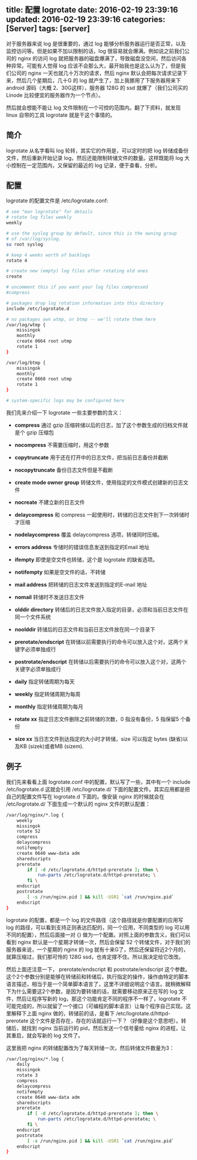 title: 配置 logrotate
date: 2016-02-19 23:39:16
updated: 2016-02-19 23:39:16
categories: [Server]
tags: [server]
---

对于服务器来说 log 是很重要的，通过 log 能够分析服务器运行是否正常，以及监控访问等。但是如果不加以限制的话，log 很容易就会爆满。例如说之前我们公司的 nginx 的访问 log 就把服务器的磁盘爆满了，导致磁盘没空间，然后访问各种异常。可能有人觉得 log 应该不会那么大，最开始我也是这么认为了，但是我们公司的 nginx 一天也就几十万次的请求，然后 nginx 默认会把每次请求记录下来，然后几个星期后，几十G 的 log 就产生了，加上我挪用了下服务器用来下 android 源码（大概 2、30G这样），服务器 128G 的 ssd 就爆了（我们公司买的 Linode 比较便宜的服务器作为一个节点）。

然后就会想能不能让 log 文件限制在一个可控的范围内。翻了下资料，就发现 linux 自带的工具 logrotate 就是干这个事情的。

## 简介

logrotate 从名字看叫 log 轮转，其实它的作用是，可以定时的把 log 转储成备份文件，然后重新开始记录 log，然后还能限制转储文件的数量。这样既能将 log 大小控制在一定范围内，又保留的最近的 log 记录，便于查看，分析。

## 配置

logrotate 的配置文件是 /etc/logrotate.conf:

```bash
# see "man logrotate" for details
# rotate log files weekly
weekly

# use the syslog group by default, since this is the owning group
# of /var/log/syslog.
su root syslog

# keep 4 weeks worth of backlogs
rotate 4

# create new (empty) log files after rotating old ones
create

# uncomment this if you want your log files compressed
#compress

# packages drop log rotation information into this directory
include /etc/logrotate.d

# no packages own wtmp, or btmp -- we'll rotate them here
/var/log/wtmp {
    missingok
    monthly
    create 0664 root utmp
    rotate 1
}

/var/log/btmp {
    missingok
    monthly
    create 0660 root utmp
    rotate 1
}

# system-specific logs may be configured here
```

我们先来介绍一下 logrotate 一些主要参数的含义：

* **compress**
通过 gzip 压缩转储以后的日志，加了这个参数生成的归档文件就是个 gzip 压缩包

* **nocompress**
不需要压缩时，用这个参数

* **copytruncate**
用于还在打开中的日志文件，把当前日志备份并截断
 
* **nocopytruncate** 
备份日志文件但是不截断

* **create mode owner group**
转储文件，使用指定的文件模式创建新的日志文件

* **nocreate** 
不建立新的日志文件

* **delaycompress**
和 compress 一起使用时，转储的日志文件到下一次转储时才压缩

* **nodelaycompress**
覆盖 delaycompress 选项，转储同时压缩。

* **errors address** 
专储时的错误信息发送到指定的Email 地址

* **ifempty**
即使是空文件也转储，这个是 logrotate 的缺省选项。

* **notifempty**
如果是空文件的话，不转储

* **mail address**
把转储的日志文件发送到指定的E-mail 地址

* **nomail**
转储时不发送日志文件

* **olddir directory**
转储后的日志文件放入指定的目录，必须和当前日志文件在同一个文件系统

* **noolddir**
转储后的日志文件和当前日志文件放在同一个目录下

* **prerotate/endscript** 
在转储以前需要执行的命令可以放入这个对，这两个关键字必须单独成行

* **postrotate/endscript**
在转储以后需要执行的命令可以放入这个对，这两个关键字必须单独成行

* **daily**
指定转储周期为每天

* **weekly**
指定转储周期为每周

* **monthly**
指定转储周期为每月

* **rotate xx**
指定日志文件删除之前转储的次数，0 指没有备份，5 指保留5 个备份

* **size xx**
当日志文件到达指定的大小时才转储，size 可以指定 bytes (缺省)以及KB (sizek)或者MB (sizem).

## 例子

我们先来看看上面 logrotate.conf 中的配置，默认写了一些，其中有一个 include /etc/logrotate.d 这就会引用 /etc/logrotate.d/ 下面的配置文件。其实应用都是把自己的配置文件写在 logrotate.d 下面的。像安装 nginx 的时候就会在 /etc/logrotate.d/ 下面生成一个默认的 nginx 文件的默认配置：

```bash
/var/log/nginx/*.log {
    weekly
    missingok
    rotate 52
    compress
    delaycompress
    notifempty
    create 0640 www-data adm 
    sharedscripts
    prerotate
        if [ -d /etc/logrotate.d/httpd-prerotate ]; then \
            run-parts /etc/logrotate.d/httpd-prerotate; \
        fi \
    endscript
    postrotate
        [ -s /run/nginx.pid ] && kill -USR1 `cat /run/nginx.pid`
    endscript
}
```

logrotate 的配置，都是一个 log 的文件路径（这个路径就是你要配置的应用写 log 的路径，可以看到支持正则表达匹配的，同一个应用，不同类型的 log 可以用不同的配置），然后后面接一对 {} 做为一个配置。对照上面的参数含义，我们可以看到 nginx 默认是一个星期才转储一次，然后会保留 52 个转储文件，对于我们的服务器来说，一个星期的 nginx 的 log 就有十来G了，然后还保留将近2个月的，就算压缩过，我们那可怜的 128G ssd，也肯定撑不住。所以我决定给它改改。

然后上面还注意一下， prerotate/endscript 和 postrotate/endscript 这个参数。这个2个参数分别是能够在转储前和转储后，执行指定的操作，操作由特定的脚本语言描述，相当于是一个简单脚本语言了，这里不详细说明这个语言。就稍微解释下为什么需要这2个参数，是因为要转储的话，就需要移动原来正在写的 log 文件，然后让程序写新的 log，那这个功能肯定不同的程序不一样了，logrotate 不可能完成的，所以就留了一个接口（可编程的脚本语言）让每个程序自己实现。这里解释下上面 nginx 做的，转储前的话，是看下 /etc/logrotate.d/httpd-prerotate 这个文件是否存在，存在的话就运行一下？（好像是这个意思吧）。转储后，就找到 nginx 当前运行的 pid，然后发送一个信号量给 nginx 的进程，让其重启，就会写新的 log 文件了。

这里我把 nginx 的转储配置改为了每天转储一次，然后转储文件数量为3：

```bash
/var/log/nginx/*.log {
    daily
    missingok
    rotate 3
    compress
    delaycompress
    notifempty
    create 0640 www-data adm 
    sharedscripts
    prerotate
        if [ -d /etc/logrotate.d/httpd-prerotate ]; then \
            run-parts /etc/logrotate.d/httpd-prerotate; \
        fi \
    endscript
    postrotate
        [ -s /run/nginx.pid ] && kill -USR1 `cat /run/nginx.pid`
    endscript
}
```

